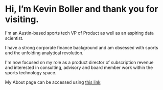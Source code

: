 
<h1> Hi, I’m Kevin Boller and thank you for visiting. </h1>

<p>I'm an Austin-based sports tech VP of Product as well as an aspiring data scientist.</p>

<p>I have a strong corporate finance background and am obsessed with sports and the unfolding analytical revolution. <br>

I'm now focused on my role as a product director of subscription revenue and interested in consulting, advisory and 
board member work within the sports technology space.</p>

<p>My About page can be accessed using <a href="https://kdboller.github.io/about" target="_blank">this link </a>
</p>
